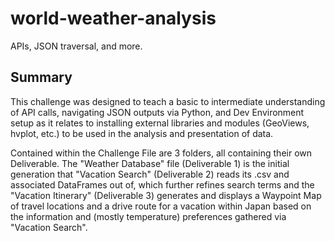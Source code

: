 # world-weather-analysis
APIs, JSON traversal, and more.

## Summary
This challenge was designed to teach a basic to intermediate understanding of API calls, navigating JSON outputs via Python, and Dev Environment setup as it relates to installing external libraries and modules (GeoViews, hvplot, etc.) to be used in the analysis and presentation of data.

Contained within the Challenge File are 3 folders, all containing their own Deliverable. The "Weather Database" file (Deliverable 1) is the initial generation that "Vacation Search" (Deliverable 2) reads its .csv and associated DataFrames out of, which further refines search terms and the "Vacation Itinerary" (Deliverable 3) generates and displays a Waypoint Map of travel locations and a drive route for a vacation within Japan based on the information and (mostly temperature) preferences gathered via "Vacation Search".
